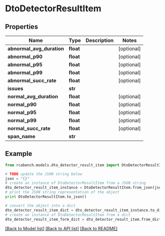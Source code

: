 # DtoDetectorResultItem


## Properties

Name | Type | Description | Notes
------------ | ------------- | ------------- | -------------
**abnormal_avg_duration** | **float** |  | [optional] 
**abnormal_p90** | **float** |  | [optional] 
**abnormal_p95** | **float** |  | [optional] 
**abnormal_p99** | **float** |  | [optional] 
**abnormal_succ_rate** | **float** |  | [optional] 
**issues** | **str** |  | 
**normal_avg_duration** | **float** |  | [optional] 
**normal_p90** | **float** |  | [optional] 
**normal_p95** | **float** |  | [optional] 
**normal_p99** | **float** |  | [optional] 
**normal_succ_rate** | **float** |  | [optional] 
**span_name** | **str** |  | 

## Example

```python
from rcabench.models.dto_detector_result_item import DtoDetectorResultItem

# TODO update the JSON string below
json = "{}"
# create an instance of DtoDetectorResultItem from a JSON string
dto_detector_result_item_instance = DtoDetectorResultItem.from_json(json)
# print the JSON string representation of the object
print DtoDetectorResultItem.to_json()

# convert the object into a dict
dto_detector_result_item_dict = dto_detector_result_item_instance.to_dict()
# create an instance of DtoDetectorResultItem from a dict
dto_detector_result_item_form_dict = dto_detector_result_item.from_dict(dto_detector_result_item_dict)
```
[[Back to Model list]](../README.md#documentation-for-models) [[Back to API list]](../README.md#documentation-for-api-endpoints) [[Back to README]](../README.md)


